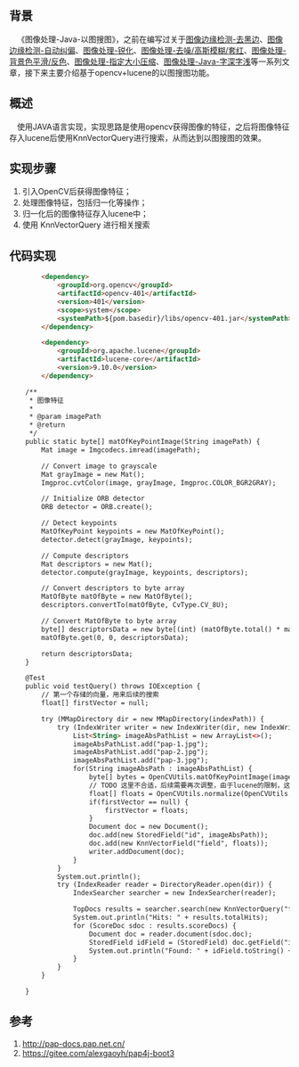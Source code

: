 ## 背景

&ensp;&ensp;《图像处理-Java-以图搜图》，之前在编写过关于[图像边缘检测-去黑边](https://pap-docs.pap.net.cn/#/md/algorithm/image/remove-black-border)、[图像边缘检测-自动纠偏](https://pap-docs.pap.net.cn/#/md/algorithm/image/auto-correction)、[图像处理-锐化](https://pap-docs.pap.net.cn/#/md/algorithm/image/sharpening-prewitt-overlay)、[图像处理-去噪/高斯模糊/套红](https://pap-docs.pap.net.cn/#/md/algorithm/image/image-denoise-gaussianBlur-red)、[图像处理-背景色平滑/反色](https://pap-docs.pap.net.cn/#/md/algorithm/image/image-backgroundSmooth-invert)、[图像处理-指定大小压缩](https://pap-docs.pap.net.cn/#/md/algorithm/image/image-compress-to-target-size)、[图像处理-Java-字深字浅](https://pap-docs.pap.net.cn/#/md/algorithm/image/image-fontweight-deep-shallow)等一系列文章，接下来主要介绍基于opencv+lucene的以图搜图功能。

## 概述

&ensp;&ensp;使用JAVA语言实现，实现思路是使用opencv获得图像的特征，之后将图像特征存入lucene后使用KnnVectorQuery进行搜索，从而达到以图搜图的效果。


## 实现步骤

1. 引入OpenCV后获得图像特征；
2. 处理图像特征，包括归一化等操作；
3. 归一化后的图像特征存入lucene中；
4. 使用 KnnVectorQuery 进行相关搜索


## 代码实现

```html
        <dependency>
            <groupId>org.opencv</groupId>
            <artifactId>opencv-401</artifactId>
            <version>401</version>
            <scope>system</scope>
            <systemPath>${pom.basedir}/libs/opencv-401.jar</systemPath>
        </dependency>

        <dependency>
            <groupId>org.apache.lucene</groupId>
            <artifactId>lucene-core</artifactId>
            <version>9.10.0</version>
        </dependency>
```

```html
    /**
     * 图像特征
     *
     * @param imagePath
     * @return
     */
    public static byte[] matOfKeyPointImage(String imagePath) {
        Mat image = Imgcodecs.imread(imagePath);

        // Convert image to grayscale
        Mat grayImage = new Mat();
        Imgproc.cvtColor(image, grayImage, Imgproc.COLOR_BGR2GRAY);

        // Initialize ORB detector
        ORB detector = ORB.create();

        // Detect keypoints
        MatOfKeyPoint keypoints = new MatOfKeyPoint();
        detector.detect(grayImage, keypoints);

        // Compute descriptors
        Mat descriptors = new Mat();
        detector.compute(grayImage, keypoints, descriptors);

        // Convert descriptors to byte array
        MatOfByte matOfByte = new MatOfByte();
        descriptors.convertTo(matOfByte, CvType.CV_8U);

        // Convert MatOfByte to byte array
        byte[] descriptorsData = new byte[(int) (matOfByte.total() * matOfByte.channels())];
        matOfByte.get(0, 0, descriptorsData);

        return descriptorsData;
    }

    @Test
    public void testQuery() throws IOException {
        // 第一个存储的向量，用来后续的搜索
        float[] firstVector = null;

        try (MMapDirectory dir = new MMapDirectory(indexPath)) {
            try (IndexWriter writer = new IndexWriter(dir, new IndexWriterConfig())) {
                List<String> imageAbsPathList = new ArrayList<>();
                imageAbsPathList.add("pap-1.jpg");
                imageAbsPathList.add("pap-2.jpg");
                imageAbsPathList.add("pap-3.jpg");
                for(String imageAbsPath : imageAbsPathList) {
                    byte[] bytes = OpenCVUtils.matOfKeyPointImage(imageAbsPath);
                    // TODO 这里不合适，后续需要再次调整，由于lucene的限制，这里限制了特征向量的长度。 这里主要是把 byte[] -> float[], 并且只取前面1024个特征。
                    float[] floats = OpenCVUtils.normalize(OpenCVUtils.convertArray(OpenCVUtils.byteArrayToFloatList(bytes), 1024));
                    if(firstVector == null) {
                        firstVector = floats;
                    }
                    Document doc = new Document();
                    doc.add(new StoredField("id", imageAbsPath));
                    doc.add(new KnnVectorField("field", floats));
                    writer.addDocument(doc);
                }
            }
            System.out.println();
            try (IndexReader reader = DirectoryReader.open(dir)) {
                IndexSearcher searcher = new IndexSearcher(reader);

                TopDocs results = searcher.search(new KnnVectorQuery("field", firstVector, 3), 10);
                System.out.println("Hits: " + results.totalHits);
                for (ScoreDoc sdoc : results.scoreDocs) {
                    Document doc = reader.document(sdoc.doc);
                    StoredField idField = (StoredField) doc.getField("id");
                    System.out.println("Found: " + idField.toString() + " = " + String.format("%.1f", sdoc.score));
                }
            }
        }

    }
```

## 参考
1. http://pap-docs.pap.net.cn/
2. https://gitee.com/alexgaoyh/pap4j-boot3
